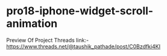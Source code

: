 # pro18-iphone-widget-scroll-animation
Preview Of Project Threads link:-
https://www.threads.net/@taushik_pathade/post/C0Bzdfki4KI
